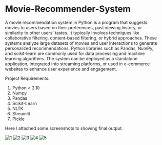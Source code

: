 # Movie-Recommender-System
A movie recommendation system in Python is a program that suggests movies to users based on their preferences, past viewing history, or similarity to other users' tastes. It typically involves techniques like collaborative filtering, content-based filtering, or hybrid approaches. These systems analyze large datasets of movies and user interactions to generate personalized recommendations. Python libraries such as Pandas, NumPy, and scikit-learn are commonly used for data processing and machine learning algorithms. The system can be deployed as a standalone application, integrated into streaming platforms, or used in e-commerce websites to enhance user experience and engagement.


Project Requirements:
1. Python < 3.10
2. Numpy
3. Pandas
4. Scikit-Learn
5. NLTK
6. Streamlit
7. Pickle


Here I attached some screenshots to showing final output: 

![1](https://github.com/saumojitnandy/Movie-Recommender-System/assets/157448757/6e796af4-ed7a-493f-8f66-d2e6ea22b80e)
![2](https://github.com/saumojitnandy/Movie-Recommender-System/assets/157448757/46359538-6f20-4f99-94ab-599a8d7cf58c)
![3](https://github.com/saumojitnandy/Movie-Recommender-System/assets/157448757/e97b5792-32b9-4467-8c5c-87fec4b83167)
![4](https://github.com/saumojitnandy/Movie-Recommender-System/assets/157448757/b9965ad5-bba7-47f4-95fd-fc430a2b7de6)
![5](https://github.com/saumojitnandy/Movie-Recommender-System/assets/157448757/22299c91-60da-4f95-b897-0ed68f3a136b)
